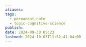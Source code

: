 ```yaml
---
aliases: 
tags:
  - permanent-note
  - topic-cognitive-science
publish: 
date: 2024-09-30 09:23
lastmod: 2024-10-03T11:52:41-04:00
---
```

